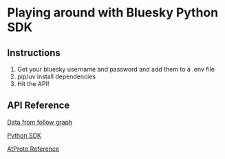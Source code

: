 # Playing around with Bluesky Python SDK

## Instructions

1. Get your bluesky username and password and add them to a .env file
2. pip/uv install dependencies
3. Hit the API!

## API Reference

[Data from follow graph](https://atproto-browser.vercel.app/at/did:plc:b65l7jiwk75kx3woz5ewhyib/app.bsky.graph.follow)

[Python SDK](https://atproto.blue/en/latest/index.html)

[AtProto Reference](https://atproto.com/guides/overview)